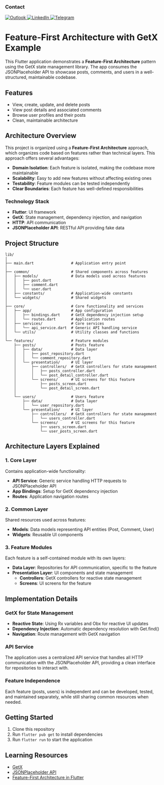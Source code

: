 ### Contact

<a href="mailto:can.kankaya@outlook.com">
  <img src="https://img.shields.io/badge/Microsoft_Outlook-0078D4?style=for-the-badge&logo=microsoft-outlook&logoColor=white" alt="Outlook" />
</a>
<a href="https://www.linkedin.com/in/can-kankaya-738518158/">
  <img src="https://img.shields.io/badge/LinkedIn-0077B5?style=for-the-badge&logo=linkedin&logoColor=white" alt="LinkedIn" />
</a>
<a href="https://t.me/cankankaya">
  <img src="https://img.shields.io/badge/Telegram-26A5E4?style=for-the-badge&logo=telegram&logoColor=white" alt="Telegram" />
</a>

# Feature-First Architecture with GetX Example

This Flutter application demonstrates a **Feature-First Architecture** pattern using the GetX state management library. The app consumes the JSONPlaceholder API to showcase posts, comments, and users in a well-structured, maintainable codebase.

## Features

- View, create, update, and delete posts
- View post details and associated comments
- Browse user profiles and their posts
- Clean, maintainable architecture

## Architecture Overview

This project is organized using a **Feature-First Architecture** approach, which organizes code based on features rather than technical layers. This approach offers several advantages:

- **Domain Isolation**: Each feature is isolated, making the codebase more maintainable
- **Scalability**: Easy to add new features without affecting existing ones
- **Testability**: Feature modules can be tested independently
- **Clear Boundaries**: Each feature has well-defined responsibilities

### Technology Stack

- **Flutter**: UI framework
- **GetX**: State management, dependency injection, and navigation
- **HTTP**: API communication
- **JSONPlaceholder API**: RESTful API providing fake data

## Project Structure

```
lib/
│
├── main.dart                 # Application entry point
│
├── common/                   # Shared components across features
│   ├── models/               # Data models used across features
│   │   ├── post.dart
│   │   ├── comment.dart
│   │   └── user.dart
│   ├── constants/            # Application-wide constants
│   └── widgets/              # Shared widgets
│
├── core/                     # Core functionality and services
│   ├── app/                  # App configuration
│   │   ├── bindings.dart     # GetX dependency injection setup
│   │   └── routes.dart       # Application routes
│   ├── services/             # Core services
│   │   └── api_service.dart  # Generic API handling service
│   └── utils/                # Utility classes and functions
│
└── features/                 # Feature modules
    ├── posts/                # Posts feature
    │   ├── data/             # Data layer
    │   │   ├── post_repository.dart
    │   │   └── comment_repository.dart
    │   └── presentation/     # UI layer
    │       ├── controllers/  # GetX controllers for state management
    │       │   ├── posts_controller.dart
    │       │   └── post_detail_controller.dart
    │       └── screens/      # UI screens for this feature
    │           ├── posts_screen.dart
    │           └── post_detail_screen.dart
    │
    └── users/                # Users feature
        ├── data/             # Data layer
        │   └── user_repository.dart
        └── presentation/     # UI layer
            ├── controllers/  # GetX controllers for state management
            │   └── users_controller.dart
            └── screens/      # UI screens for this feature
                ├── users_screen.dart
                └── user_posts_screen.dart
```

## Architecture Layers Explained

### 1. Core Layer
Contains application-wide functionality:
- **API Service**: Generic service handling HTTP requests to JSONPlaceholder API
- **App Bindings**: Setup for GetX dependency injection
- **Routes**: Application navigation routes

### 2. Common Layer 
Shared resources used across features:
- **Models**: Data models representing API entities (Post, Comment, User)
- **Widgets**: Reusable UI components

### 3. Feature Modules
Each feature is a self-contained module with its own layers:
- **Data Layer**: Repositories for API communication, specific to the feature
- **Presentation Layer**: UI components and state management
  - **Controllers**: GetX controllers for reactive state management
  - **Screens**: UI screens for the feature

## Implementation Details

### GetX for State Management
- **Reactive State**: Using Rx variables and Obx for reactive UI updates
- **Dependency Injection**: Automatic dependency resolution with Get.find()
- **Navigation**: Route management with GetX navigation

### API Service
The application uses a centralized API service that handles all HTTP communication with the JSONPlaceholder API, providing a clean interface for repositories to interact with.

### Feature Independence
Each feature (posts, users) is independent and can be developed, tested, and maintained separately, while still sharing common resources when needed.

## Getting Started

1. Clone this repository
2. Run `flutter pub get` to install dependencies
3. Run `flutter run` to start the application

## Learning Resources

- [GetX](https://pub.dev/packages/get)
- [JSONPlaceholder API](https://jsonplaceholder.typicode.com/)
- [Feature-First Architecture in Flutter](https://codewithandrea.com/articles/flutter-project-structure/)